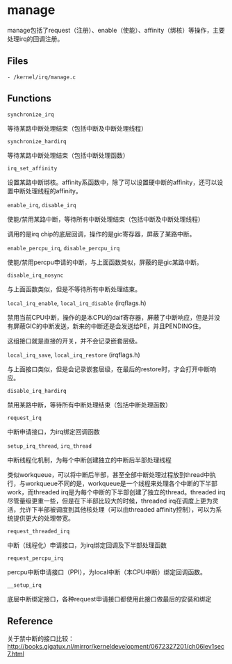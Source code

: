 # manage

manage包括了request（注册）、enable（使能）、affinity（绑核）等操作，主要处理irq的回调注册。

## Files

```
- /kernel/irq/manage.c
```

## Functions

`synchronize_irq`

等待某路中断处理结束（包括中断及中断处理线程）

`synchronize_hardirq`

等待某路中断处理结束（包括中断处理函数）

`irq_set_affinity`

设置某路中断绑核。affinity系函数中，除了可以设置硬中断的affinity，还可以设置中断处理线程的affinity。

`enable_irq`, `disable_irq`

使能/禁用某路中断，等待所有中断处理结束（包括中断及中断处理线程）

调用的是irq chip的底层回调，操作的是gic寄存器，屏蔽了某路中断。

`enable_percpu_irq`, `disable_percpu_irq`

使能/禁用percpu申请的中断，与上面函数类似，屏蔽的是gic某路中断。

`disable_irq_nosync`

与上面函数类似，但是不等待所有中断处理结束。

`local_irq_enable`, `local_irq_disable` (irqflags.h)

禁用当前CPU中断，操作的是本CPU的daif寄存器，屏蔽了中断响应，但是并没有屏蔽GIC的中断发送，新来的中断还是会发送给PE，并且PENDING住。

这组接口就是直接的开关，并不会记录嵌套层级。

`local_irq_save`, `local_irq_restore` (irqflags.h)

与上面接口类似，但是会记录嵌套层级，在最后的restore时，才会打开中断响应。

`disable_irq_hardirq`

禁用某路中断，等待所有中断处理结束（包括中断处理函数）

`request_irq`

中断申请接口，为irq绑定回调函数

`setup_irq_thread`, `irq_thread`

中断线程化机制，为每个中断创建独立的中断后半部处理线程

类似workqueue，可以将中断后半部，甚至全部中断处理过程放到thread中执行，与workqueue不同的是，workqueue是一个线程来处理各个中断的下半部work，而threaded irq是为每个中断的下半部创建了独立的thread。threaded irq尽管量级更重一些，但是在下半部比较大的时候，threaded irq在调度上更为灵活，允许下半部被调度到其他核处理（可以由threaded affinity控制），可以为系统提供更大的处理带宽。

`request_threaded_irq`

中断（线程化）申请接口，为irq绑定回调及下半部处理函数

`request_percpu_irq`

percpu中断申请接口（PPI），为local中断（本CPU中断）绑定回调函数。

`__setup_irq`

底层中断绑定接口，各种request申请接口都使用此接口做最后的安装和绑定

## Reference

关于禁中断的接口比较：<http://books.gigatux.nl/mirror/kerneldevelopment/0672327201/ch06lev1sec7.html>